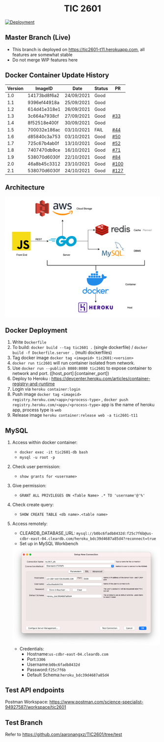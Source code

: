 <h1 align = "center"> TIC 2601 </h1>

[![Deployment](https://github.com/aaronangxz/TIC2601/actions/workflows/main.yml/badge.svg)](https://github.com/aaronangxz/TIC2601/actions/workflows/main.yml)

<!-- <p align="center">
<!-- <img src = https://github.com/aaronangxz/TIC2601/actions/workflows/main.yml/badge.svg> -->
<!-- <img alt="GitHub go.mod Go version (subdirectory of monorepo)" src="https://img.shields.io/github/go-mod/go-version/aaronangxz/TIC2601?filename=GoServer%2Fgo.mod&style=plastic">
<img alt="npm" src="https://img.shields.io/npm/v/npm">
<img alt="GitHub repo size" src="https://img.shields.io/github/repo-size/aaronangxz/TIC2601">
<br>
<img alt="GitHub commit activity" src="https://img.shields.io/github/commit-activity/m/aaronangxz/TIC2601">
<img alt="GitHub last commit" src="https://img.shields.io/github/last-commit/aaronangxz/TIC2601">
<img alt="GitHub issues" src="https://img.shields.io/github/issues/aaronangxz/TIC2601"> -->

<h2>Master Branch (Live)</h2>

- This branch is deployed on https://tic2601-t11.herokuapp.com, all features are somewhat stable
- Do not merge WIP features here

<h2>Docker Container Update History</h2>

| Version     | ImageID        | Date | Status | PR |
| ----------- | -------------- | ---- | ---| ---|
| 1.0         | 14173bd8f6a2   | 24/09/2021     | Good | |
| 1.1         | 9396ef44918a   | 25/09/2021     | Good | |
| 1.2         | 614d41e318e1   | 26/09/2021     | Good | |
| 1.3         | 3c664a7938cf   | 27/09/2021     | Good | [#33](https://github.com/aaronangxz/TIC2601/pull/33) |
| 1.4         | 8f52518e400f   | 30/09/2021     | Good | |
| 1.5         | 700032e186ac   | 03/10/2021     | FAIL | [#44](https://github.com/aaronangxz/TIC2601/pull/44) |
| 1.6         | d85840c3a753   | 03/10/2021     | Good | [#50](https://github.com/aaronangxz/TIC2601/pull/50) |
| 1.7         | 725c67b4ab0f   | 13/10/2021     | Good | [#52](https://github.com/aaronangxz/TIC2601/pull/52) |
| 1.8         | 7407470db9ce   | 16/10/2021     | Good | [#71](https://github.com/aaronangxz/TIC2601/pull/71) |
| 1.9         | 538070d6030f   | 22/10/2021     | Good | [#84](https://github.com/aaronangxz/TIC2601/pull/84) |
| 2.0         | 46a8b45c3312   | 23/10/2021     | Good | [#100](https://github.com/aaronangxz/TIC2601/pull/100) |
| 2.1         | 538070d6030f   | 24/10/2021     | Good | [#127](https://github.com/aaronangxz/TIC2601/pull/127) |

<h2>Architecture</h2>

<p align="center">
<img src="tic2601-architecture.png" width="1000">
</p>

<h2>Docker Deployment</h2>

1. Write `Dockerfile`
2. To build: `docker build --tag tic2601 .` (single dockerfile) / `docker build -f Dockerfile.server .` (multi dockerfiles)
3. Tag docker image `docker tag <imageid> tic2601:<version>`
4. `docker run tic2601` will run container isolated from network.
5. Use `docker run --publish 8080:8080 tic2601` to expose container to network and port. ([host_port]:[container_port])
6. Deploy to Heroku : https://devcenter.heroku.com/articles/container-registry-and-runtime
7. Login via `heroku container:login`
9. Push image `docker tag <imageid> registry.heroku.com/<app>/<process-type>` , `docker push registry.heroku.com/<app>/<process-type>` app is the name of heroku app, process type is `web` 
10. Release image `heroku container:release web -a tic2601-t11`

<h2>MySQL</h2>

1. Access within docker container:
    - `docker exec -it tic2601-db bash`
    - `mysql -u root -p`
2. Check user permission:
    - `show grants for <username>`
3. Give permission:
    - `GRANT ALL PRIVILEGES ON <Table Name> .* TO 'username'@'%'`
4. Check create query:
    - `SHOW CREATE TABLE <db name>.<table name>`
5. Access remotely:
    - CLEARDB_DATABASE_URL: `mysql://b0bc6fadb8432d:f25c7f6b@us-cdbr-east-04.cleardb.com/heroku_bdc39d4687a85d4?reconnect=true`
    - Set up in MySQL Workbench
    
    <img src="tic2601-db.png">

    - Credentials:
        - Hostname:`us-cdbr-east-04.cleardb.com`
        - Port:`3306`
        - Username:`b0bc6fadb8432d`
        - Password:`f25c7f6b`
        - Default Schema:`heroku_bdc39d4687a85d4`

<h2>Test API endpoints</h2>

Postman Workspace: https://www.postman.com/science-specialist-94927587/workspace/tic2601

<h2>Test Branch</h2>

Refer to https://github.com/aaronangxz/TIC2601/tree/test